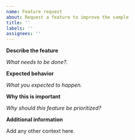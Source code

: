 ```yaml
---
name: Feature request
about: Request a feature to improve the sample
title: ''
labels: ''
assignees: ''
---
```


**Describe the feature**

_What needs to be done?._

**Expected behavior**

_What you expected to happen._

**Why this is important**

_Why should this feature be prioritized?_

**Additional information**

Add any other context here.
